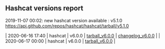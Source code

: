 ## Hashcat versions report

2019-11-07 00:02: new hashcat version available : v5.1.0 https://api.github.com/repos/hashcat/hashcat/tarball/v5.1.0

| 2020-06-16 17:40 | hashcat | v6.0.0 | [tarball_v6.0.0](https://api.github.com/repos/hashcat/hashcat/tarball/v6.0.0) | [changelog_v6.0.0](https://github.com/hashcat/hashcat/releases/tag/v6.0.0) |
| 2020-06-17 00:00 | hashcat | v6.0.0 | [tarball_v6.0.0](https://api.github.com/repos/hashcat/hashcat/tarball/v6.0.0) |
